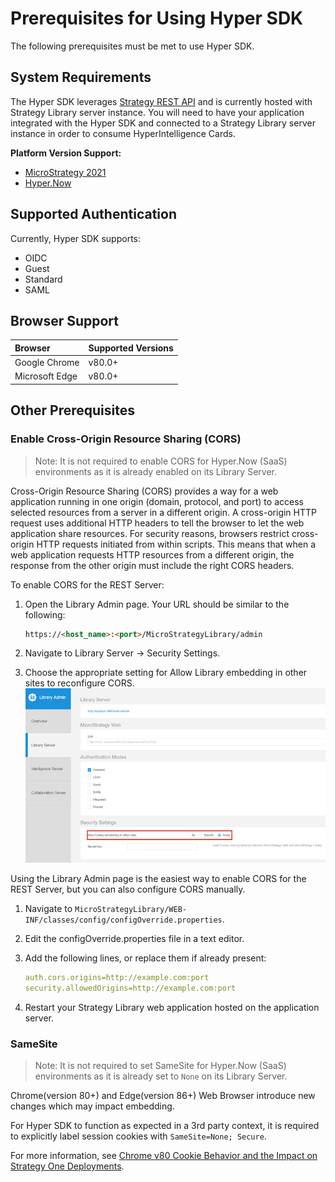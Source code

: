 # Prerequisites for Using Hyper SDK

The following prerequisites must be met to use Hyper SDK.

## System Requirements

The Hyper SDK leverages [Strategy REST API](https://lw.microstrategy.com/msdz/MSDL/GARelease_Current/docs/projects/RESTSDK/Content/topics/REST_API/REST_API.htm) and is currently hosted with Strategy Library server instance. You will need to have your application integrated with the Hyper SDK and connected to a Strategy Library server instance in order to consume HyperIntelligence Cards.

**Platform Version Support:**

- [MicroStrategy 2021](https://community.microstrategy.com/s/products)
- [Hyper.Now](https://www.microstrategy.com/en/hyperintelligence)

## Supported Authentication

Currently, Hyper SDK supports:

- OIDC
- Guest
- Standard
- SAML

## Browser Support

| **Browser**     | **Supported Versions** |
| :-------------- | :--------------------- |
| Google Chrome   | v80.0+                 |
| Microsoft Edge  | v80.0+                 |

## Other Prerequisites

### Enable Cross-Origin Resource Sharing (CORS)

> Note: It is not required to enable CORS for Hyper.Now (SaaS)
> environments as it is already enabled on its Library Server.

Cross-Origin Resource Sharing (CORS) provides a way for a web application running in one origin (domain, protocol, and port) to access selected resources from a server in a different origin. A cross-origin HTTP request uses additional HTTP headers to tell the browser to let the web application share resources. For security reasons, browsers restrict cross-origin HTTP requests initiated from within scripts. This means that when a web application requests HTTP resources from a different origin, the response from the other origin must include the right CORS headers.

To enable CORS for the REST Server:

1. Open the Library Admin page. Your URL should be similar to the following:

    ```html
    https://<host_name>:<port>/MicroStrategyLibrary/admin
    ```

2. Navigate to Library Server -> Security Settings.
3. Choose the appropriate setting for Allow Library embedding in other sites to reconfigure CORS.
![picture 1](img/CORS_config.png)

Using the Library Admin page is the easiest way to enable CORS for the REST Server, but you can also configure CORS manually.

1. Navigate to `MicroStrategyLibrary/WEB-INF/classes/config/configOverride.properties`.
2. Edit the configOverride.properties file in a text editor.
3. Add the following lines, or replace them if already present:

    ```yaml
    auth.cors.origins=http://example.com:port
    security.allowedOrigins=http://example.com:port
    ```

4. Restart your Strategy Library web application hosted on the application server.

### SameSite

> Note: It is not required to set SameSite for Hyper.Now (SaaS)
> environments as it is already set to `None` on its Library Server.

Chrome(version 80+) and Edge(version 86+) Web Browser introduce new changes which may impact embedding.

For Hyper SDK to function as expected in a 3rd party context, it is required to explicitly label session cookies with `SameSite=None; Secure`.

For more information, see [Chrome v80 Cookie Behavior and the Impact on Strategy One Deployments](https://community.microstrategy.com/s/article/Chrome-v80-Cookie-Behavior-and-the-impact-on-MicroStrategy-Deployments?language=en_US).
